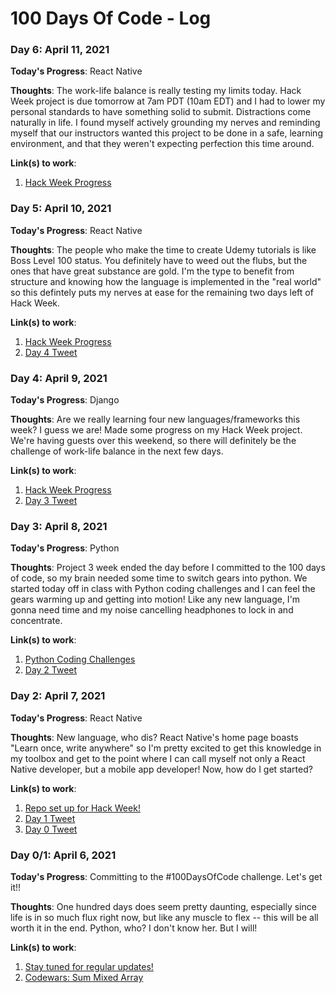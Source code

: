 # 100 Days Of Code - Log

### Day 6: April 11, 2021

**Today's Progress**: React Native

**Thoughts**: The work-life balance is really testing my limits today. Hack Week project is due tomorrow at 7am PDT (10am EDT) and I had to lower my personal standards to have something solid to submit. Distractions come naturally in life. I found myself actively grounding my nerves and reminding myself that our instructors wanted this project to be done in a safe, learning environment, and that they weren't expecting perfection this time around.

**Link(s) to work**:

1. [Hack Week Progress](https://github.com/kccrtv/BoatMobile/commit/679b9f19d67a800a6fe7c6810fff135318f93e8f)

### Day 5: April 10, 2021

**Today's Progress**: React Native

**Thoughts**: The people who make the time to create Udemy tutorials is like Boss Level 100 status. You definitely have to weed out the flubs, but the ones that have great substance are gold. I'm the type to benefit from structure and knowing how the language is implemented in the "real world" so this defintely puts my nerves at ease for the remaining two days left of Hack Week.

**Link(s) to work**:

1. [Hack Week Progress](https://github.com/kccrtv/BoatMobile/commit/51f7ca561d3c5a7cdcb9cf83632b4c5dcbb8e279)
2. [Day 4 Tweet](https://twitter.com/kimmy_codes/status/1380702193699803140?s=20)

### Day 4: April 9, 2021

**Today's Progress**: Django

**Thoughts**: Are we really learning four new languages/frameworks this week? I guess we are! Made some progress on my Hack Week project. We're having guests over this weekend, so there will definitely be the challenge of work-life balance in the next few days.

**Link(s) to work**:

1. [Hack Week Progress](https://github.com/kccrtv/BoatMobile/commit/865528736e0760adb9c625b39ab4d9b6a42f362d)
2. [Day 3 Tweet](https://twitter.com/kimmy_codes/status/1380175822267408392?s=20)

### Day 3: April 8, 2021

**Today's Progress**: Python

**Thoughts**: Project 3 week ended the day before I committed to the 100 days of code, so my brain needed some time to switch gears into python. We started today off in class with Python coding challenges and I can feel the gears warming up and getting into motion! Like any new language, I'm gonna need time and my noise cancelling headphones to lock in and concentrate.

**Link(s) to work**:

1. [Python Coding Challenges](https://github.com/kccrtv/code-every-day/blob/days/day-3/challenges.py)
2. [Day 2 Tweet](https://twitter.com/kimmy_codes/status/1379957452897087490?s=20)

### Day 2: April 7, 2021

**Today's Progress**: React Native

**Thoughts**: New language, who dis? React Native's home page boasts "Learn once, write anywhere" so I'm pretty excited to get this knowledge in my toolbox and get to the point where I can call myself not only a React Native developer, but a mobile app developer! Now, how do I get started?

**Link(s) to work**:

1. [Repo set up for Hack Week!](https://github.com/kccrtv/boat-mobile)
2. [Day 1 Tweet](https://twitter.com/kimmy_codes/status/1379454499828342793?s=20)
3. [Day 0 Tweet](https://twitter.com/kimmy_codes/status/1379438871104999428?s=20)

### Day 0/1: April 6, 2021

**Today's Progress**: Committing to the #100DaysOfCode challenge. Let's get it!!

**Thoughts**: One hundred days does seem pretty daunting, especially since life is in so much flux right now, but like any muscle to flex -- this will be all worth it in the end. Python, who? I don't know her. But I will!

**Link(s) to work**:

1. [Stay tuned for regular updates!](https://twitter.com/kimmy_codes)
2. [Codewars: Sum Mixed Array](https://www.codewars.com/kata/57eaeb9578748ff92a000009)
